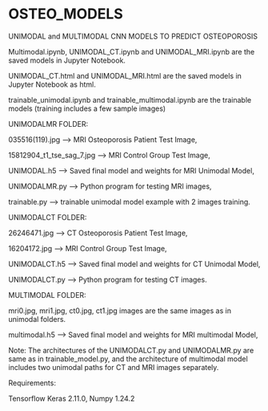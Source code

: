 # OSTEO_MODELS
UNIMODAL and MULTIMODAL CNN MODELS TO PREDICT OSTEOPOROSIS

Multimodal.ipynb, UNIMODAL_CT.ipynb and UNIMODAL_MRI.ipynb are the saved models in Jupyter Notebook.

UNIMODAL_CT.html and UNIMODAL_MRI.html are the saved models in Jupyter Notebook as html.

trainable_unimodal.ipynb and trainable_multimodal.ipynb are the trainable models (training includes a few sample images)

UNIMODALMR FOLDER: 

035516(119).jpg --> MRI Osteoporosis Patient Test Image, 

15812904_t1_tse_sag_7.jpg --> MRI Control Group Test Image, 


UNIMODAL.h5 --> Saved final model and weights for MRI Unimodal Model, 

UNIMODALMR.py --> Python program for testing MRI images,

trainable.py --> trainable unimodal model example with 2 images training.


UNIMODALCT FOLDER: 

26246471.jpg --> CT Osteoporosis Patient Test Image, 

16204172.jpg --> MRI Control Group Test Image, 

UNIMODALCT.h5 --> Saved final model and weights for CT Unimodal Model, 

UNIMODALCT.py --> Python program for testing CT images.


MULTIMODAL FOLDER: 

mri0.jpg, mri1.jpg, ct0.jpg, ct1.jpg images are the same images as in unimodal folders.

multimodal.h5 --> Saved final model and weights for MRI multimodal Model, 

Note: The architectures of the UNIMODALCT.py and UNIMODALMR.py are same as in trainable_model.py, and the architecture of multimodal model includes two unimodal paths for CT and MRI images separately.


Requirements:

Tensorflow Keras 2.11.0, Numpy 1.24.2
